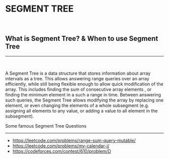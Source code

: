 # SEGMENT TREE

<br>

## What is Segment Tree? & When to use Segment Tree
<hr>
<br>

A Segment Tree is a data structure that stores information about array intervals as a tree. This allows answering range queries over an array efficiently, while still being flexible enough to allow quick modification of the array. This includes finding the sum of consecutive array elements , or finding the minimum element in a such a range in  time. Between answering such queries, the Segment Tree allows modifying the array by replacing one element, or even changing the elements of a whole subsegment (e.g. assigning all elements  to any value, or adding a value to all element in the subsegment).


Some famous Segment Tree Questions
<hr>

- https://leetcode.com/problems/range-sum-query-mutable/
- https://leetcode.com/problems/my-calendar-i/
- https://codeforces.com/contest/610/problem/D
